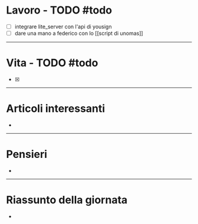 # Lavoro - TODO #todo 
- [ ] integrare lite_server con l'api di yousign
- [ ] dare una mano a federico con lo [[script di unomas]] 

---

# Vita - TODO #todo 
- [x] 

---

# Articoli interessanti
- 

---

# Pensieri
- 

---

# Riassunto della giornata
- 